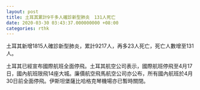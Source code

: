 ```yaml
---
layout: post
title: 土耳其累計9千多人確診新型肺炎　131人死亡
date: 2020-03-30 03:43:37.000000000 +08:00
categories: rthk
---
```


土耳其新增1815人確診新型肺炎，累計9217人，再多23人死亡，死亡人數增至131人。

土耳其已經宣布國際航班全面停飛。土耳其航空公司表示，國際航班停飛至4月17日，國內航班限飛14座大城。廉價航空飛馬航空公司亦公布，所有國內航班於4月30日前全面停飛。伊斯坦堡薩比哈格克琴機場亦已暫時關閉。
